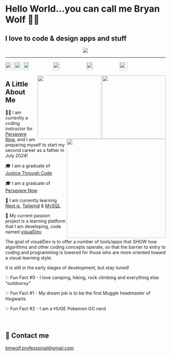 # Hello World...you can call me Bryan Wolf 🐺👋
## I love to code & design apps and stuff

<div align='center'>
<a href='#'><img src='https://skillicons.dev/icons?i=html,,css,,sass,,tailwind,,bootstrap,,javascript,,regex,,jquery,,react,,redux,,next,,typescript,,nodejs,,express,,jest,,mongodb,,python,,django,,mysql,,wordpress,,vscode,,git,,github,,gitlab,,netlify,,postman,,vercel,,markdown,,raspberrypi,,pug,,docker,,deno,,figma,,graphql,,d3&perline=23&theme=light'/></a>
</div>
<hr/>

<a href='https://github.com/bmwolf102990?tab=followers'><img src='https://img.shields.io/github/followers/bmwolf102990?style=social&label=Followers' height='25'></a> <a href='https://news.ycombinator.com'><img src='https://img.shields.io/hackernews/user-karma/bmwolf102990?style=social&label=Karma' height='25'></a> <img src='https://img.shields.io/badge/coding-nothing_rn-0078D4?style=flat&logo=visual%20studio&logoColor=white' height='25' width='17.5%'> <img src='https://img.shields.io/badge/listening_to-nothing_rn-F34E68?style=flat&logo=apple%20music&logoColor=white' height='25' width='20%'> <img src='https://img.shields.io/badge/listening_to-nothing_rn-9933CC?style=flat&logo=apple%20podcasts&logoColor=white' height='25' width='20%'> <img src='https://api.visitorbadge.io/api/visitors?path=https%3A%2F%2Fgithub.com%2Fbmwolf102990&countColor=%2332cd32&style=flat' height='25'>

<a href='#'><img src='https://github-readme-stats-sigma-five.vercel.app/api?username=bmwolf102990&count_private=true&show_icons=true&theme=dark' height='200' align='right'></a>
<a href='#'><img src='https://github-readme-streak-stats.herokuapp.com/?user=bmwolf102990&theme=dark' height='200' align='right'></a>
<a href='#'><img src='https://github-readme-stats.vercel.app/api/top-langs/?username=bmwolf102990&layout=donut&theme=dark' height='311.5' align='right'></a>

## A Little About Me
🧑‍💻 I am currently a coding instructor for [Persevere Now](https://perseverenow.org), and I am preparing myself to start my second career as a father in July 2024!

🎓 I am a graduate of [Justice Through Code](https://centerforjustice.columbia.edu/justicethroughcode)

🎓 I am a graduate of [Persevere Now](https://perseverenow.org)

🧠 I am currently learning [Next.js](https://nextjs.org), [Tailwind](https://tailwindcss.com) & [MySQL](https://www.mysql.com)

🚀 My current passion project is a learning platform that I am developing, code named [visualDev](https://github.com/bmwolf102990/visualDev).

The goal of visualDev is to offer a number of tools/apps that SHOW how algorithms and other coding concepts operate, so that the barrier to entry to coding and programming is lowered for those who are more oriented toward a visual learning style.

It is still in the early stages of development, but stay tuned!

✨ Fun Fact #0 - I love camping, hiking, rock climbing and everything else "outdoorsy"

✨ Fun Fact #1 - My dream job is to be the first Muggle headmaster of Hogwarts

✨ Fun Fact #2 - I am a HUGE Pokemon GO nerd
<br/>
<br/>
<br/>
## 📧 Contact me
[bmwolf.professional@gmail.com](mailto:bmwolf.professional@gmail.com)

